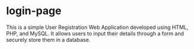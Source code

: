 # login-page
This is a simple User Registration Web Application developed using HTML, PHP, and MySQL. It allows users to input their details through a form and securely store them in a database.

